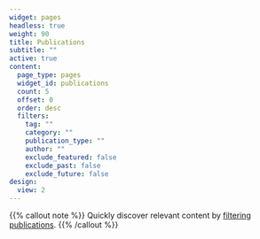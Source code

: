 ```yaml
---
widget: pages
headless: true
weight: 90
title: Publications
subtitle: ""
active: true
content:
  page_type: pages
  widget_id: publications
  count: 5
  offset: 0
  order: desc
  filters:
    tag: ""
    category: ""
    publication_type: ""
    author: ""
    exclude_featured: false
    exclude_past: false
    exclude_future: false
design:
  view: 2
---
```


{{% callout note %}}
Quickly discover relevant content by [filtering publications](./publication/).
{{% /callout %}}
